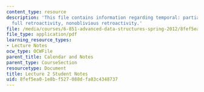 ```yaml
---
content_type: resource
description: 'This file contains information regarding temporal: partial retroactivity,
  full retroactivity, nonoblivious retroactivity.'
file: /media/courses/6-851-advanced-data-structures-spring-2012/8fef5ea01e8bf527088dfa83c4348737_MIT6_851S12_L2.pdf
file_type: application/pdf
learning_resource_types:
- Lecture Notes
ocw_type: OCWFile
parent_title: Calendar and Notes
parent_type: CourseSection
resourcetype: Document
title: Lecture 2 Student Notes
uid: 8fef5ea0-1e8b-f527-088d-fa83c4348737
---
```

